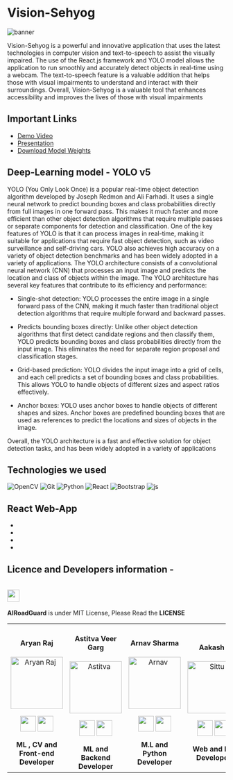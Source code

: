 # Vision-Sehyog

![banner](https://user-images.githubusercontent.com/75358720/208289360-cb7be273-77b9-45fb-983c-e04d284101c5.png)


Vision-Sehyog is a powerful and innovative application that uses the latest technologies in computer vision and text-to-speech to assist the visually impaired. The use of the React.js framework and YOLO model allows the application to run smoothly and accurately detect objects in real-time using a webcam. The text-to-speech feature is a valuable addition that helps those with visual impairments to understand and interact with their surroundings. Overall, Vision-Sehyog is a valuable tool that enhances accessibility and improves the lives of those with visual impairments

## Important Links
- [Demo Video]()
- [Presentation]()
- [Download Model Weights](https://drive.google.com/drive/folders/12GyDNU2MHM7ydQY90cqc0nYUS0qGxpPl?usp=sharing)


## Deep-Learning model - YOLO v5
YOLO (You Only Look Once) is a popular real-time object detection algorithm developed by Joseph Redmon and Ali Farhadi. It uses a single neural network to predict bounding boxes and class probabilities directly from full images in one forward pass. This makes it much faster and more efficient than other object detection algorithms that require multiple passes or separate components for detection and classification.
One of the key features of YOLO is that it can process images in real-time, making it suitable for applications that require fast object detection, such as video surveillance and self-driving cars. YOLO also achieves high accuracy on a variety of object detection benchmarks and has been widely adopted in a variety of applications. The YOLO architecture consists of a convolutional neural network (CNN) that processes an input image and predicts the location and class of objects within the image.
The YOLO architecture has several key features that contribute to its efficiency and performance:
- Single-shot detection: YOLO processes the entire image in a single forward pass of the CNN, making it much faster than traditional object detection algorithms that require multiple forward and backward passes.

- Predicts bounding boxes directly: Unlike other object detection algorithms that first detect candidate regions and then classify them, YOLO predicts bounding boxes and class probabilities directly from the input image. This eliminates the need for separate region proposal and classification stages.

- Grid-based prediction: YOLO divides the input image into a grid of cells, and each cell predicts a set of bounding boxes and class probabilities. This allows YOLO to handle objects of different sizes and aspect ratios effectively.

- Anchor boxes: YOLO uses anchor boxes to handle objects of different shapes and sizes. Anchor boxes are predefined bounding boxes that are used as references to predict the locations and sizes of objects in the image.

Overall, the YOLO architecture is a fast and effective solution for object detection tasks, and has been widely adopted in a variety of applications

## Technologies we used
![OpenCV](https://img.shields.io/badge/opencv-%23white.svg?style=for-the-badge&logo=opencv&logoColor=white)
![Git](https://img.shields.io/badge/git-%23F05033.svg?style=for-the-badge&logo=git&logoColor=white)
![Python](https://img.shields.io/badge/python-3670A0?style=for-the-badge&logo=python&logoColor=ffdd54)
![React](https://img.shields.io/badge/React-20232A?style=for-the-badge&logo=react&logoColor=61DAFB)
![Bootstrap ](https://img.shields.io/badge/Bootstrap-563D7C?style=for-the-badge&logo=bootstrap&logoColor=white)
![js](https://img.shields.io/badge/JavaScript-323330?style=for-the-badge&logo=javascript&logoColor=F7DF1E)



## React Web-App
-
-
-
-





## Licence and Developers information  -
<div align="center"> 
  <table>
<tr align="center">
 <td>

#### Aryan Raj
<p align="center">
<img src = "https://avatars.githubusercontent.com/u/75358720?v=4"  height="120" alt="Aryan Raj">
</p>
<p align="center">
<a href = "https://github.com/aryanraj2713"><img src = "http://www.iconninja.com/files/241/825/211/round-collaboration-social-github-code-circle-network-icon.svg" width="36" height = "36"/></a>
<a href = "https://www.linkedin.com/in/aryan-raj-3a68b39a/">
<img src = "http://www.iconninja.com/files/863/607/751/network-linkedin-social-connection-circular-circle-media-icon.svg" width="36" height="36"/>
</a>
</p>
 <strong>ML , CV and Front-end Developer<strong>
</td>


 <td>

#### Astitva Veer Garg
<p align="center">
<img src = "https://media.licdn.com/dms/image/C4E03AQFDbHC7NpKhsA/profile-displayphoto-shrink_400_400/0/1633725631500?e=1677110400&v=beta&t=18Au0dM34lh2RWRgDn-3mAWSlUIhAJUZ-UPo1tPxI68"  height="120" alt="Astitva">
</p>
<p align="center">
<a href = "https://github.com/astitvaveergarg"><img src = "http://www.iconninja.com/files/241/825/211/round-collaboration-social-github-code-circle-network-icon.svg" width="36" height = "36"/></a>
<a href = "https://www.linkedin.com/in/astitva-veer-garg/">
<img src = "http://www.iconninja.com/files/863/607/751/network-linkedin-social-connection-circular-circle-media-icon.svg" width="36" height="36"/>
</a>
</p>
 <strong>ML and Backend Developer<strong>


   

 <td>

#### Arnav Sharma
<p align="center">
<img src = "https://media.licdn.com/dms/image/D5635AQHnmEJ2yM5SQA/profile-framedphoto-shrink_800_800/0/1671338254256?e=1671948000&v=beta&t=fLsxj6cNEK0BFOllpaJDVkUGc5V2H7WbnvyGGVJxIgs"  height="120" alt="Arnav">
</p>
<p align="center">
<a href = "https://github.com/Arnav131003"><img src = "http://www.iconninja.com/files/241/825/211/round-collaboration-social-github-code-circle-network-icon.svg" width="36" height = "36"/></a>
<a href = "https://www.linkedin.com/in/arnav-sharma-027a21204/">
<img src = "http://www.iconninja.com/files/863/607/751/network-linkedin-social-connection-circular-circle-media-icon.svg" width="36" height="36"/>
</a>
</p>
 <strong>M.L and Python Developer<strong>
</td>
  <td>
  
#### Aakash .
<p align="center">
<img src = "https://instagram.fdel34-1.fna.fbcdn.net/v/t51.2885-19/308351708_212532574437062_3993534704248302913_n.jpg?stp=dst-jpg_s150x150&_nc_ht=instagram.fdel34-1.fna.fbcdn.net&_nc_cat=102&_nc_ohc=KZ1yvcEOg1IAX8kf382&edm=ACWDqb8BAAAA&ccb=7-5&oh=00_AfCz4RqEDr2v4IAcPsVa8Nem_g-GjTgs3B3dORdAolUZmA&oe=63A2DBF0&_nc_sid=1527a3"  height="120" alt="Sittu">
</p>
<p align="center">
<a href = "https://github.com/Aakash-sittu"><img src = "http://www.iconninja.com/files/241/825/211/round-collaboration-social-github-code-circle-network-icon.svg" width="36" height = "36"/></a>
<a href = "https://www.linkedin.com/in/aakash-sittu/">
<img src = "http://www.iconninja.com/files/863/607/751/network-linkedin-social-connection-circular-circle-media-icon.svg" width="36" height="36"/>
</a>
</p>
 <strong>Web and IoT Developer<strong>
</td>


  

</div>


 <div align="left">
 <p>
 <br>
   <img src="https://img.shields.io/badge/License-MIT-yellow.svg?logo=Microsoft%20Word&style=for-the-badge" height="28"/><br>
   <br><strong>AIRoadGuard</strong> is under MIT License, Please Read the <strong>LICENSE</strong>
  <p>
 </div>



































